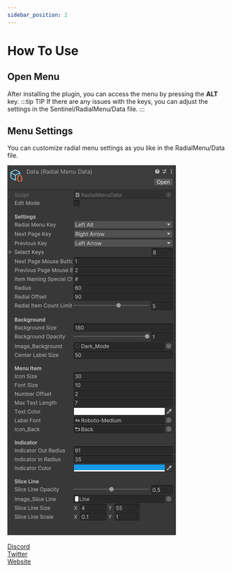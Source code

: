 ```yaml
---
sidebar_position: 2
---
```


# How To Use

## Open Menu
After installing the plugin, you can access the menu by pressing the **ALT** key.
:::tip TIP
If there are any issues with the keys, you can adjust the settings in the Sentinel/RadialMenu/Data file.
::: 

## Menu Settings

You can customize radial menu settings as you like in the RadialMenu/Data file.

![Settings](./img/Settings0.png)

[Discord](https://discord.gg/Em7WyPMf)  
[Twitter](https://twitter.com/SentinelGa54657)  
[Website](https://sentinelasset.store)
